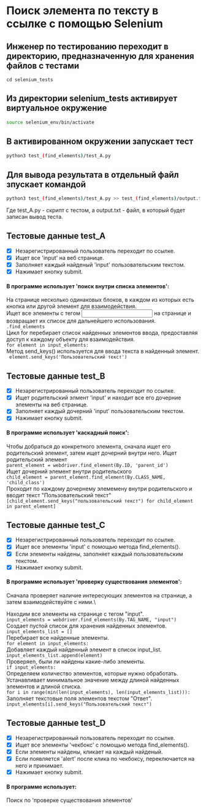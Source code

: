 # Поиск элемента по тексту в ссылке с помощью Selenium

## Инженер по тестированию переходит в директорию, предназначенную для хранения файлов с тестами
```
cd selenium_tests
```
## Из директории selenium_tests активирует виртуальное окружение
```sh
source selenium_env/bin/activate
```
## В активированном окружении запускает тест 
```sh
python3 test_(find_elements)/test_A.py
```
## Для вывода результата в отдельный файл зпускает командой 
```sh
python3 test_(find_elements)/test_A.py >> test_(find_elements)/output.txt
```
Где test_A.py -  скрипт с тестом, а output.txt - файл, в который будет записан вывод теста.


## Тестовые данные test_A
- [x] Незарегистрированный пользователь переходит по ссылке.
- [x] Ищет все 'input' на веб странице.
- [x] Заполняет каждый найденый 'input' пользовательским текстом.
- [x] Нажимает  кнопку submit.
#### В программе использует 'поиск внутри списка элементов':
На странице несколько одинаковых блоков, в каждом из которых есть кнопка или другой элемент для взаимодействия.\
Ищет все элементы с тегом <input> на странице и возвращает их список для дальнейшего использования.\
 ```.find_elements```\
Цикл for перебирает список найденных элементов ввода, предоставляя доступ к каждому объекту для взаимодействия.\
```for element in input_elements:```\
Метод send_keys() используется для ввода текста в найденный элемент.\
``` element.send_keys('Пользовательский текст')```


## Тестовые данные test_B
- [x] Незарегистрированный пользователь переходит по ссылке.
- [x] Ищет родительский элмент 'input' и находит все его дочерние элементы на веб странице.
- [x] Заполняет каждый дочерний 'input' пользовательским текстом.
- [x] Нажимает  кнопку submit.
#### В программе использует 'каскадный поиск': 
Чтобы добраться до конкретного элемента, сначала ищет его родительский элемент, затем ищет дочерний внутри него.
Ищет родительский элемент\
```parent_element = webdriver.find_element(By.ID, 'parent_id')```\
Ищет дочерний элемент внутри родительского\
```child_element = parent_element.find_element(By.CLASS_NAME, 'child_class')```\
Проходит по каждому дочернему элемемену внутри родительского и вводит текст "Пользовательский текст"\
```[child_element.send_keys("пользовательский текст") for child_element in parent_element]```   


## Тестовые данные test_C
- [x] Незарегистрированный пользователь переходит по ссылке.
- [x] Ищет все элементы 'input' c помощью метода find_elements().
- [x] Если элементы найдены, заполняет каждый пользовательским текстом.
- [x] Нажимает  кнопку submit.
#### В программе использует 'проверку существования элементов': 
Сначала проверяет наличие интересующих элементов на странице, а затем взаимодействуйте с ними.\

Находим все элементы на странице с тегом "input".\
```input_elements = webdriver.find_elements(By.TAG_NAME, "input")```\
Cоздает пустой список для хранения найденных элементов.\
 ```input_elements_list = [] ```\
Перебирает все найденные элементы.\
```for element in input_elements: ```\
Добавляет каждый найденный элемент в список input_list.\
```input_elements_list.append(element)```\
Проверяеn, были ли найдены какие-либо элементы.\
 ```if input_elements:```\
Определяем количество элементов, которые нужно обработать.\
Устанавливает минимальное значение между длиной найденных элементов и длиной списка.\
 ```for i in range(min(len(input_elements), len(input_elements_list))): ```\
Заполняет текстовые поля элементов текстом "Ответ".\
 ```input_elements[i].send_keys("Пользовательский текст")```

## Тестовые данные test_D
- [x] Незарегистрированный пользователь переходит по ссылке.
- [x] Ищет все  элементы 'чекбокс' c помощью метода find_elements().
- [x] Если элементы найдены, кликает на  каждый найденый.
- [x] Если появляется 'alert' после клика по чекбоксу, переключается на него и принимает.
- [x] Нажимает  кнопку submit.
#### В программе использует: 
Поиск по 'проверке существования элементов'


